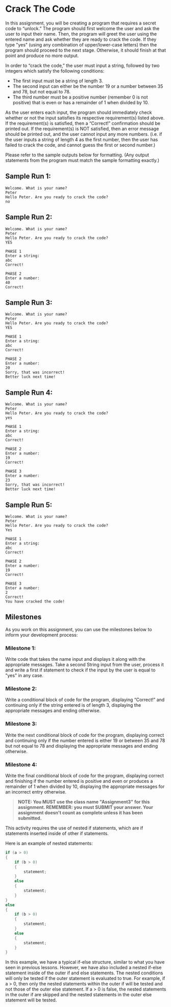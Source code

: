 # Crack The Code

In this assignment, you will be creating a program that requires a secret code to “unlock.” The program should first welcome the user and ask the user to input their name. Then, the program will greet the user using the entered name and ask whether they are ready to crack the code. If they type "yes" (using any combination of upper/lower-case letters) then the program should proceed to the next stage. Otherwise, it should finish at that point and produce no more output.

In order to “crack the code,” the user must input a string, followed by two integers which satisfy the following conditions:

- The first input must be a string of length 3.
- The second input can either be the number 19 or a number between 35 and 78, but not equal to 78. 
- The third number must be a positive number (remember 0 is not positive) that is even or has a remainder of 1 when divided by 10.

As the user enters each input, the program should immediately check whether or not the input satisfies its respective requirement(s) listed above. If the requirement(s) is satisfied, then a “Correct!” confirmation should be printed out. If the requirement(s) is NOT satisfied, then an error message should be printed out, and the user cannot input any more numbers. (i.e. if the user inputs a string of length 4 as the first number, then the user has failed to crack the code, and cannot guess the first or second number.)

Please refer to the sample outputs below for formatting. (Any output statements from the program must match the sample formatting exactly.)


## Sample Run 1:

```
Welcome. What is your name?
Peter
Hello Peter. Are you ready to crack the code?
no
```

## Sample Run 2:

```
Welcome. What is your name?
Peter
Hello Peter. Are you ready to crack the code?
YES

PHASE 1
Enter a string:
abc
Correct!

PHASE 2
Enter a number:
40
Correct!
```

## Sample Run 3:

```
Welcome. What is your name?
Peter
Hello Peter. Are you ready to crack the code?
YES
 
PHASE 1
Enter a string:
abc
Correct!
 
PHASE 2
Enter a number:
20
Sorry, that was incorrect!
Better luck next time!
```

## Sample Run 4:

```
Welcome. What is your name?
Peter
Hello Peter. Are you ready to crack the code?
yes
 
PHASE 1
Enter a string:
abc
Correct!
 
PHASE 2
Enter a number:
19
Correct!
 
PHASE 3
Enter a number:
23
Sorry, that was incorrect!
Better luck next time!
```

## Sample Run 5:

```
Welcome. What is your name?
Peter
Hello Peter. Are you ready to crack the code?
Yes
 
PHASE 1
Enter a string:
abc
Correct!
 
PHASE 2
Enter a number:
19
Correct!
 
PHASE 3
Enter a number:
2
Correct!
You have cracked the code!
```

## Milestones
As you work on this assignment, you can use the milestones below to inform your development process:

### Milestone 1: 

Write code that takes the name input and displays it along with the appropriate messages. Take a second String input from the user, process it and write a first if statement to check if the input by the user is equal to "yes" in any case.

### Milestone 2: 

Write a conditional block of code for the program, displaying “Correct!” and continuing only if the string entered is of length 3, displaying the appropriate messages and ending otherwise.

### Milestone 3: 

Write the next conditional block of code for the program, displaying correct and continuing only if the number entered is either 19 or between 35 and 78 but not equal to 78 and displaying the appropriate messages and ending otherwise.

### Milestone 4: 

Write the final conditional block of code for the program, displaying correct and finishing if the number entered is positive and even or produces a remainder of 1 when divided by 10, displaying the appropriate messages for an incorrect entry otherwise.

> **NOTE: You MUST use the class name "Assignment3" for this assignment. REMEMBER: you must SUBMIT your answer. Your assignment doesn't count as complete unless it has been submitted.**

This activity requires the use of nested if statements, which are if statements inserted inside of other if statements. 

Here is an example of nested statements:

```java
if (a > 0)
{
    if (b > 0)
    {
        statement;
    }
    else
    {
        statement;
    }
}
else
{
    if (b > 0)
    {
        statement;
    }
    else
    {
        statement;
    }
}
```
In this example, we have a typical if-else structure, similar to what you have seen in previous lessons. However, we have also included a nested if-else statement inside of the outer if and else statements. The nested conditions will only be tested if the outer statement is evaluated to true. For example, if a > 0, then only the nested statements within the outer if will be tested and not those of the outer else statement. If a > 0 is false, the nested statements in the outer if are skipped and the nested statements in the outer else statement will be tested.
